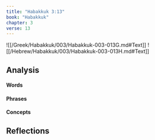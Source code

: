 ```yaml
---
title: "Habakkuk 3:13"
book: "Habakkuk"
chapter: 3
verse: 13
---
```

![[/Greek/Habakkuk/003/Habakkuk-003-013G.md#Text]]
![[/Hebrew/Habakkuk/003/Habakkuk-003-013H.md#Text]]

## Analysis

#### Words

#### Phrases

#### Concepts

## Reflections
